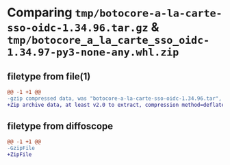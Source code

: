 # Comparing `tmp/botocore-a-la-carte-sso-oidc-1.34.96.tar.gz` & `tmp/botocore_a_la_carte_sso_oidc-1.34.97-py3-none-any.whl.zip`

## filetype from file(1)

```diff
@@ -1 +1 @@
-gzip compressed data, was "botocore-a-la-carte-sso-oidc-1.34.96.tar", last modified: Thu May  2 01:01:39 2024, max compression
+Zip archive data, at least v2.0 to extract, compression method=deflate
```

## filetype from diffoscope

```diff
@@ -1 +1 @@
-GzipFile
+ZipFile
```

